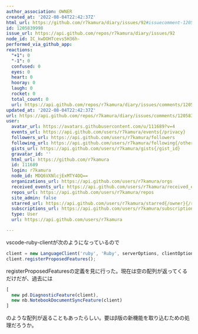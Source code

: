 ```yaml
---
author_association: OWNER
created_at: '2022-08-04T22:42:37Z'
html_url: https://github.com/r7kamura/diary/issues/92#issuecomment-1205839998
id: 1205839998
issue_url: https://api.github.com/repos/r7kamura/diary/issues/92
node_id: IC_kwDOHTcevs5H36h-
performed_via_github_app: 
reactions:
  "+1": 0
  "-1": 0
  confused: 0
  eyes: 0
  heart: 0
  hooray: 0
  laugh: 0
  rocket: 0
  total_count: 0
  url: https://api.github.com/repos/r7kamura/diary/issues/comments/1205839998/reactions
updated_at: '2022-08-04T22:42:37Z'
url: https://api.github.com/repos/r7kamura/diary/issues/comments/1205839998
user:
  avatar_url: https://avatars.githubusercontent.com/u/111689?v=4
  events_url: https://api.github.com/users/r7kamura/events{/privacy}
  followers_url: https://api.github.com/users/r7kamura/followers
  following_url: https://api.github.com/users/r7kamura/following{/other_user}
  gists_url: https://api.github.com/users/r7kamura/gists{/gist_id}
  gravatar_id: ''
  html_url: https://github.com/r7kamura
  id: 111689
  login: r7kamura
  node_id: MDQ6VXNlcjExMTY4OQ==
  organizations_url: https://api.github.com/users/r7kamura/orgs
  received_events_url: https://api.github.com/users/r7kamura/received_events
  repos_url: https://api.github.com/users/r7kamura/repos
  site_admin: false
  starred_url: https://api.github.com/users/r7kamura/starred{/owner}{/repo}
  subscriptions_url: https://api.github.com/users/r7kamura/subscriptions
  type: User
  url: https://api.github.com/users/r7kamura

---
```

vscode-ruby-clientが次のようになっているので

```typescript
client = new LanguageClient('ruby', 'Ruby', serverOptions, clientOptions);
client.registerProposedFeatures();
```

registerProposedFeaturesの定義を見に行った。現在は空の配列が返ってくるだけだが、過去には

```typescript
[
  new pd.DiagnosticFeature(client),
  new nb.NotebookDocumentSyncFeature(client)
]
```

のような配列が返ることもあったらしい。要はβ版の新機能を取り込むための処理だろうか。